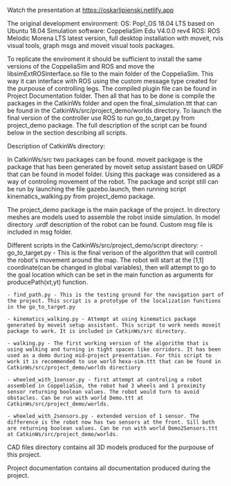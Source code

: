 Watch the presentation at https://oskarlipienski.netlify.app


The original development environment:
OS: Pop!_OS 18.04 LTS based on Ubuntu 18.04
Simulation software: CoppeliaSim Edu V4.0.0 rev4
ROS: ROS Melodic Morena LTS latest version, full desktop installation with moveit, rvis visual tools, graph msgs and moveit visual tools packages.

To replicate the enviroment it should be sufficient to install the same versions of the CoppeliaSim and ROS and move the libsimExtROSInterface.so file
to the main folder of the CoppeliaSim. This way it can interface with ROS using the custom message type created for the purpouse of controlling legs. 
The compiled plugin file can be found in Project Documentation folder. Then all that has to be done is compile the packages in the CatkinWs folder and 
open the final_simulation.ttt that can be found in the CatkinWs/src/project_demo/worlds directory. To launch the final version of the controller use 
ROS to run go_to_target.py from project_demo package. The full description of the script can be found below in the section describing all scripts.

Description of CatkinWs directory:

In CatkinWs/src two packages can be found. moveit packgage is the package that has been generated by moveit setup assistant based on URDF that can be found in model folder. Using this package was considered as a way of controling movement of the robot. The package and script still can be run by launching the file gazebo.launch, then running script kinematics_walking.py from project_demo package.

The project_demo package is the main package of the project. In directory meshes are models used to assemble the robot inside simulation. In model directory .urdf description of the robot can be found. Custom msg file is included in msg folder.

Different scripts in the CatkinWs/src/project_demo/script directory:
	- go_to_target.py - This is the final verison of the algorithm that will controll the robot's movement around the map. The robot will start at the [1,1] coordinate(can be changed in global variables), then will attempt to go to the goal location which can be set in the main function as arguments for producePath(xt,yt) function.

	- find_path.py - This is the testing ground for the navigation part of the project. This script is a prototype of the localization functions in the go_to_target.py

	- kinematics_walking.py - Attempt at using kinematics package generated by moveit setup assistant. This script to work needs moveit package to work. It is included in CatkinWs/src directory.

	- walking.py - The first working version of the algorithm that is using walking and turning in tight spaces like corridors. It has been used as a demo during mid-project presentation. For this script to work it is recommended to use world hexa-sim.ttt that can be found in CatkinWs/src/project_demo/worlds directiory

	- wheeled_with_1sensor.py - first attempt at controling a robot assembled in CoppeliaSim, the robot had 3 wheels and 1 proximity sensor returning boolean values. The robot would turn to avoid obstacles. Can be run with world Demo.ttt at CatkinWs/src/project_demo/worlds.

	- wheeled_with_2sensors.py - extended version of 1 sensor. The difference is the robot now has two sensors at the front. Sill both are returning boolean values. Can be run with world Demo2Sensors.ttt at CatkinWs/src/project_demo/worlds.

CAD files directory contains all 3D models produced for the purpouse of this project.

Project documentation contains all documentation produced during the project.

